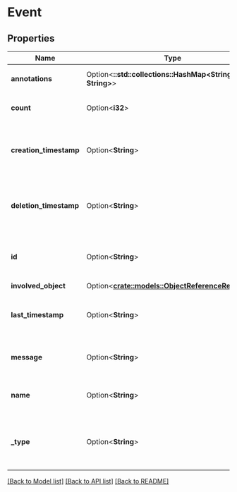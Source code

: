 # Event

## Properties

Name | Type | Description | Notes
------------ | ------------- | ------------- | -------------
**annotations** | Option<**::std::collections::HashMap<String, String>**> | Annotations that can be added to the resource | [optional]
**count** | Option<**i32**> | The number of times this event has occurred. | [optional]
**creation_timestamp** | Option<**String**> | CreationTimestamp is a timestamp representing the server time when this object was created. | [optional]
**deletion_timestamp** | Option<**String**> | DeletionTimestamp is a timestamp representing the server time when this object was deleted. | [optional]
**id** | Option<**String**> | ID unique value that identifies the resource generated by the server. Read-Only. | [optional]
**involved_object** | Option<[**crate::models::ObjectReferenceResource**](ObjectReferenceResource.md)> |  | [optional]
**last_timestamp** | Option<**String**> | The time at which the most recent occurrence of this event was recorded. | [optional]
**message** | Option<**String**> | A human-readable description of the status of this operation. | [optional]
**name** | Option<**String**> | Name represents human readable name for the resource | [optional]
**_type** | Option<**String**> | Type of this event (i.e. normal or warning). New types could be added in the future. | [optional]

[[Back to Model list]](../README.md#documentation-for-models) [[Back to API list]](../README.md#documentation-for-api-endpoints) [[Back to README]](../README.md)


